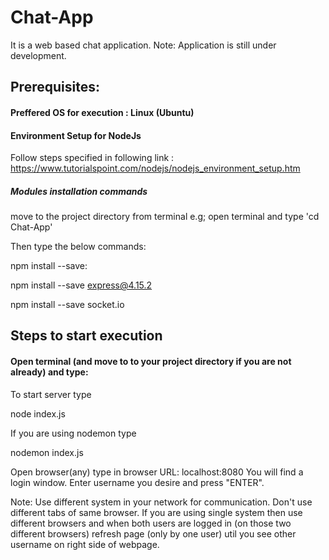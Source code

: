 # Chat-App
It is a web based chat application.
Note: Application is still under development. 
## Prerequisites:
#### Preffered OS for execution : Linux (Ubuntu) 
#### Environment Setup for NodeJs
Follow steps specified in following link : https://www.tutorialspoint.com/nodejs/nodejs_environment_setup.htm
##### Modules installation commands
move to the project directory from terminal
e.g; open terminal and type 'cd Chat-App'

Then type the below commands:

npm install --save:

npm install --save express@4.15.2

npm install --save socket.io

## Steps to start execution

#### Open terminal (and move to to your project directory if you are not already) and type:
To start server type

 node index.js 

If you are using nodemon type

  nodemon index.js
  
  Open browser(any) type in browser URL:
    localhost:8080
 You will find a login window. Enter username you desire and press "ENTER".
 
 Note: Use different system in your network for communication. Don't use different tabs of same browser. If you are using single system then use different browsers and when both users are logged in (on those two different browsers) refresh page (only by one user) util you see other username on right side of webpage.
  
